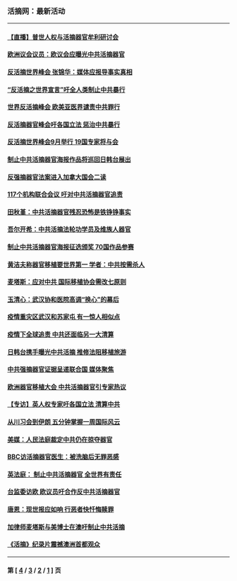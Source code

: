 ### 活摘网：最新活动
---
#### [【直播】普世人权与活摘器官牟利研讨会](../../pages/nf5883/n13425146.md?04180430) 
#### [欧洲议会议员：欧议会应曝光中共活摘器官](../../pages/nf5883/n13336571.md?04180430) 
#### [反活摘世界峰会 张锦华：媒体应报导事实真相](../../pages/nf5883/n13278502.md?04180430) 
#### [“反活摘之世界宣言”吁全人类制止中共暴行](../../pages/nf5883/n13259730.md?04180430) 
#### [世界反活摘峰会 欧美亚医界谴责中共罪行](../../pages/nf5883/n13253550.md?04180430) 
#### [反活摘器官峰会吁各国立法 惩治中共暴行](../../pages/nf5883/n13245052.md?04180430) 
#### [反活摘世界峰会9月举行 19国专家将与会](../../pages/nf5883/n13201492.md?04180430) 
#### [制止中共活摘器官海报作品将巡回日韩台展出](../../pages/nf5883/n13177791.md?04180430) 
#### [反强摘器官法案进入加拿大国会二读](../../pages/nf5883/n13033450.md?04180430) 
#### [117个机构联合会议 吁对中共活摘器官追责](../../pages/nf5883/n12775087.md?04180430) 
#### [田秋堇：中共活摘器官残忍恐怖是铁铮铮事实](../../pages/nf5883/n12702148.md?04180430) 
#### [吾尔开希：中共活摘法轮功学员及维族人器官](../../pages/nf5883/n12693197.md?04180430) 
#### [制止中共活摘器官海报征选颁奖 70国作品参赛](../../pages/nf5883/n12692050.md?04180430) 
#### [黄洁夫称器官移植要世界第一 学者：中共按需杀人](../../pages/nf5883/n12572329.md?04180430) 
#### [麦塔斯：应对中共 国际移植协会需改七原则](../../pages/nf5883/n12514711.md?04180430) 
#### [玉清心：武汉协和医院高调“换心”的幕后](../../pages/nf5883/n12298730.md?04180430) 
#### [疫情重灾区武汉和苏家屯 有一惊人相似点](../../pages/nf5883/n12150824.md?04180430) 
#### [疫情下全球追责 中共还面临另一大清算](../../pages/nf5883/n12070397.md?04180430) 
#### [日韩台携手曝光中共活摘 推修法阻移植旅游](../../pages/nf5883/n11712046.md?04180430) 
#### [中共强摘器官证据呈递联合国 媒体聚焦](../../pages/nf5883/n11546426.md?04180430) 
#### [欧洲器官移植大会 中共活摘器官引专家热议](../../pages/nf5883/n11539095.md?04180430) 
#### [【专访】英人权专家吁各国立法 清算中共](../../pages/nf5883/n11367315.md?04180430) 
#### [从川习会到伊朗 五分钟掌握一周国际风云](../../pages/nf5883/n11338520.md?04180430) 
#### [美媒：人民法庭裁定中共仍在掠夺器官](../../pages/nf5883/n11334897.md?04180430) 
#### [BBC访活摘器官医生：被洗脑后无罪恶感](../../pages/nf5883/n11335935.md?04180430) 
#### [英法庭： 制止中共活摘器官 全世界有责任](../../pages/nf5883/n11330691.md?04180430) 
#### [台监委访欧 欧议员吁合作反中共活摘器官](../../pages/nf5883/n11109190.md?04180430) 
#### [唐恩：现世报应如响 行恶者快忏悔赎罪](../../pages/nf5883/n11104016.md?04180430) 
#### [加律师麦塔斯与美博士在澳吁制止中共活摘](../../pages/nf5883/n10724764.md?04180430) 
#### [《活摘》纪录片震撼澳洲首都观众](../../pages/nf5883/n10722747.md?04180430) 

---
#### 第 [ [4](./4.md?04180430) / [3](./3.md?04180430) / [2](./2.md?04180430) / [1](./1.md?04180430) ] 页
